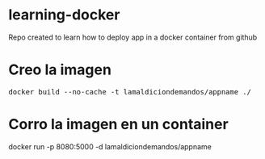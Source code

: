# learning-docker
Repo created to learn how to deploy app in a docker container from github

# Creo la imagen
<pre>docker build --no-cache -t lamaldiciondemandos/appname ./</pre>

# Corro la imagen en un container
docker run -p 8080:5000 -d lamaldiciondemandos/appname

